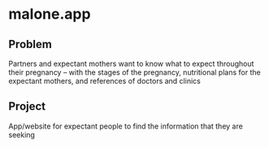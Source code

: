 # malone.app
## Problem
Partners and expectant mothers want to know what to expect throughout their pregnancy – with the stages of the pregnancy, nutritional plans for the expectant mothers, and references of doctors and clinics​

## Project
App/website for expectant people to find the information that they are seeking
